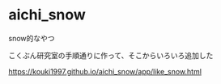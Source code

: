 # aichi_snow
snow的なやつ

こくぶん研究室の手順通りに作って、そこからいろいろ追加した

https://kouki1997.github.io/aichi_snow/app/like_snow.html
